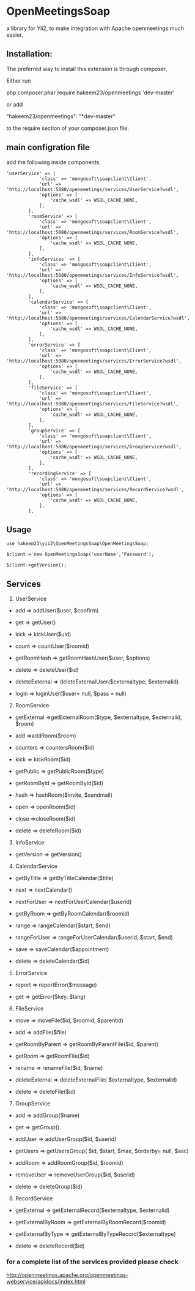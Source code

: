 # OpenMeetingsSoap

a library for Yii2, to make integration with Apache openmeetings much easier.

## Installation:

The preferred way to install this extension is through composer.

Either run

php composer.phar require hakeem23/openmeetings 'dev-master'

or add

"hakeem23/openmeetings": "*dev-master"

to the require section of your composer.json file.

## main configration file

add the following inside components.

```
'userService' => [
            'class' => 'mongosoft\soapclient\Client',
            'url' => 'http://localhost:5080/openmeetings/services/UserService?wsdl',
            'options' => [
                'cache_wsdl' => WSDL_CACHE_NONE,
            ],
        ],
        'roomService' => [
            'class' => 'mongosoft\soapclient\Client',
            'url' => 'http://localhost:5080/openmeetings/services/RoomService?wsdl',
            'options' => [
                'cache_wsdl' => WSDL_CACHE_NONE,
            ],
        ],
        'infoServices' => [
            'class' => 'mongosoft\soapclient\Client',
            'url' => 'http://localhost:5080/openmeetings/services/InfoService?wsdl',
            'options' => [
                'cache_wsdl' => WSDL_CACHE_NONE,
            ],
        ],
        'calendarService' => [
            'class' => 'mongosoft\soapclient\Client',
            'url' => 'http://localhost:5080/openmeetings/services/CalendarService?wsdl',
            'options' => [
                'cache_wsdl' => WSDL_CACHE_NONE,
            ],
        ],
        'errorService' => [
            'class' => 'mongosoft\soapclient\Client',
            'url' => 'http://localhost:5080/openmeetings/services/ErrorService?wsdl',
            'options' => [
                'cache_wsdl' => WSDL_CACHE_NONE,
            ],
        ],
        'fileService' => [
            'class' => 'mongosoft\soapclient\Client',
            'url' => 'http://localhost:5080/openmeetings/services/FileService?wsdl',
            'options' => [
                'cache_wsdl' => WSDL_CACHE_NONE,
            ],
        ],
        'groupService' => [
            'class' => 'mongosoft\soapclient\Client',
            'url' => 'http://localhost:5080/openmeetings/services/GroupService?wsdl',
            'options' => [
                'cache_wsdl' => WSDL_CACHE_NONE,
            ],
        ],
        'recordingService' => [
            'class' => 'mongosoft\soapclient\Client',
            'url' => 'http://localhost:5080/openmeetings/services/RecordService?wsdl',
            'options' => [
                'cache_wsdl' => WSDL_CACHE_NONE,
            ],
        ],
```        

## Usage

```
use hakeem23\yii2\OpenMeetingsSoap\OpenMeetingsSoap;

$client = new OpenMeetingsSoap('userName','Password');

$client->getVersion();
```

## Services

1. UserService

  - add => addUser($user, $confirm)
  
  - get => getUser()
  
  - kick => kickUser($uid)
  
  - count => countUser($roomid)
  
  - getRoomHash => getRoomHashUser($user, $options)
  
  - delete => deleteUser($id)
  
  - deleteExternal =>  deleteExternalUser($externaltype, $externalid)
  
  - login => loginUser($user= null, $pass = null)
  
2. RoomService

  - getExternal =>getExternalRoom($type, $externaltype, $externalid, $room)
  
  - add =>addRoom($room)
  
  - counters => countersRoom($id)
  
  - kick => kickRoom($id)
  
  - getPublic => getPublicRoom($type)
  
  - getRoomById => getRoomById($id)
  
  - hash => hashRoom($invite, $sendmail)
  
  - open => openRoom($id)
  
  - close =>closeRoom($id)
  
  - delete => deleteRoom($id)
  
3. InfoService

  - getVersion  => getVersion()
  
4. CalendarService

  - getByTitle => getByTitleCalendar($title)
  
  - next => nextCalendar()
  
  - nextForUser => nextForUserCalendar($userid)
  
  - getByRoom => getByRoomCalendar($roomid)
  
  - range => rangeCalendar($start, $end)
  
  - rangeForUser => rangeForUserCalendar($userid, $start, $end)
  
  - save => saveCalendar($appointment)
  
  - delete => deleteCalendar($id)
  
5. ErrorService

  - report => reportError($message)
  
  - get => getError($key, $lang)
  
6. FileService

  - move => moveFile($id, $roomid, $parentid)
  
  - add => addFile($file)
  
  - getRoomByParent => getRoomByParentFile($id, $parent)
  
  - getRoom => getRoomFile($id)
  
  - rename => renameFile($id, $name)
  
  - deleteExternal => deleteExternalFile( $externaltype, $externalid)
  
  - delete => deleteFile($id)
  
7. GroupService

  - add => addGroup($name)
  
  - get => getGroup()
  
  - addUser => addUserGroup($id, $userid)
  
  - getUsers => getUsersGroup( $id, $start, $max, $orderby= null, $asc)
  
  - addRoom => addRoomGroup($id, $roomid)
  
  - removeUser => removeUserGroup($id, $userid)
  
  - delete => deleteGroup($id)
  
8. RecordService

  - getExternal => getExternalRecord($externaltype, $externalid)
  
  - getExternalByRoom => getExternalByRoomRecord($roomid)
  
  - getExternalByType => getExternalByTypeRecord($externaltype)
  
  - delete => deleteRecord($id)

### for a complete list of the services provided please check 
http://openmeetings.apache.org/openmeetings-webservice/apidocs/index.html
